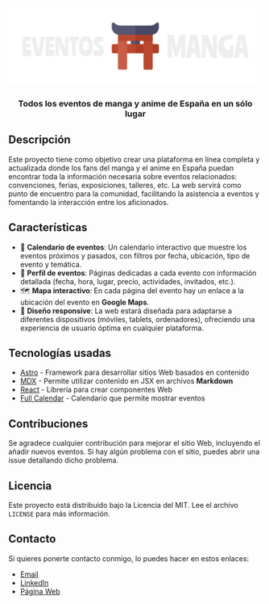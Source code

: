 <div class="center">
  <a href="https://santosalarcon.github.io/eventosmanga" target="_blank">
  <img src="public/LogoHorizontal.svg" alt="Logo" />
  </a>
  <h3 align="center">Todos los eventos de manga y anime de España en un sólo lugar</h3>
</div>

## Descripción

Este proyecto tiene como objetivo crear una plataforma en línea completa y actualizada donde los fans del manga y el anime en España puedan encontrar toda la información necesaria sobre eventos relacionados: convenciones, ferias, exposiciones, talleres, etc. La web servirá como punto de encuentro para la comunidad, facilitando la asistencia a eventos y fomentando la interacción entre los aficionados.

## Características
+ 📅 **Calendario de eventos**: Un calendario interactivo que muestre los eventos próximos y pasados, con filtros por fecha, ubicación, tipo de evento y temática.
+ 🎫 **Perfil de eventos**: Páginas dedicadas a cada evento con información detallada (fecha, hora, lugar, precio, actividades, invitados, etc.).
+ 🗺️ **Mapa interactivo**: En cada página del evento hay un enlace a la ubicación del evento en **Google Maps**.
+ 📱 **Diseño responsive**: La web estará diseñada para adaptarse a diferentes dispositivos (móviles, tablets, ordenadores), ofreciendo una experiencia de usuario óptima en cualquier plataforma.

## Tecnologías usadas
+ [Astro](https://astro.build) - Framework para desarrollar sitios Web basados en contenido
+ [MDX](https://mdxjs.com) - Permite utilizar contenido en JSX en archivos **Markdown**
+ [React](https://react.dev) - Librería para crear componentes Web
+ [Full Calendar](https://fullcalendar.io) - Calendario que permite mostrar eventos

## Contribuciones
Se agradece cualquier contribución para mejorar el sitio Web, incluyendo el añadir nuevos eventos. Si hay algún problema con el sitio, puedes abrir una issue detallando dicho problema.

## Licencia
Este proyecto está distribuído bajo la Licencia del MIT. Lee el archivo `LICENSE` para más información.

## Contacto
Si quieres ponerte contacto conmigo, lo puedes hacer en estos enlaces:
+ [Email](mailto:santosalarcon86@gmail.com)
+ [LinkedIn](https://www.linkedin.com/in/santos-alarcon-asensio)
+ [Página Web](https://www.santosalarcon.es)
